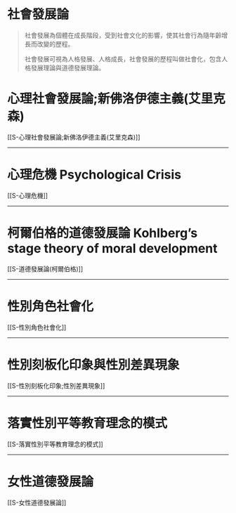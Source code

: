 # 社會發展論

>社會發展為個體在成長階段，受到社會文化的影響，使其社會行為隨年齡增長而改變的歷程。
>
>社會發展可視為人格發展、人格成長，社會發展的歷程叫做社會化，包含人格發展理論與道德發展理論。

# 心理社會發展論;新佛洛伊德主義(艾里克森)
[[S-心理社會發展論;新佛洛伊德主義(艾里克森)]]

---

# 心理危機 Psychological Crisis
[[S-心理危機]]

---

# 柯爾伯格的道德發展論 Kohlberg’s stage theory of moral development
[[S-道德發展論(柯爾伯格)]]

---

# 性別角色社會化
[[S-性別角色社會化]]

---

# 性別刻板化印象與性別差異現象
[[S-性別刻板化印象;性別差異現象]]

---

# 落實性別平等教育理念的模式
[[S-落實性別平等教育理念的模式]]

---

# 女性道德發展論
[[S-女性道德發展論]]
